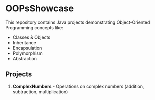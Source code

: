 # OOPsShowcase

This repository contains Java projects demonstrating Object-Oriented Programming concepts like:

- Classes & Objects
- Inheritance
- Encapsulation
- Polymorphism
- Abstraction

## Projects

1. **ComplexNumbers** - Operations on complex numbers (addition, subtraction, multiplication)
